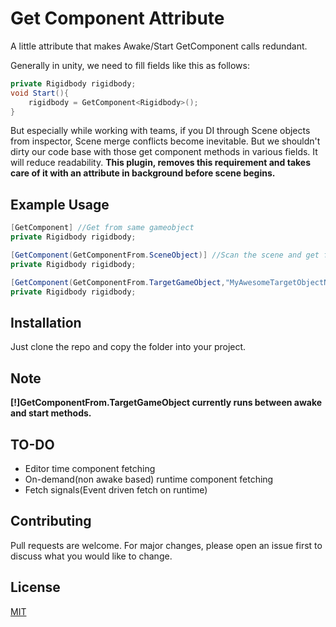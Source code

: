 # Get Component Attribute
A little attribute that makes Awake/Start GetComponent calls redundant.

Generally in unity, we need to fill fields like this as follows:
```c#
private Rigidbody rigidbody;
void Start(){
    rigidbody = GetComponent<Rigidbody>();
}
```

But especially while working with teams, if you DI through Scene objects from inspector,
Scene merge conflicts become inevitable. But we shouldn't dirty our code base with those get component methods in various fields.
It will reduce readability.
**This plugin, removes this requirement and takes care of it with an attribute in background before scene begins.**

## Example Usage
```c#
[GetComponent] //Get from same gameobject
private Rigidbody rigidbody;

[GetComponent(GetComponentFrom.SceneObject)] //Scan the scene and get from first object.
private Rigidbody rigidbody;

[GetComponent(GetComponentFrom.TargetGameObject,"MyAwesomeTargetObjectName")] //Get from a target object at scene
private Rigidbody rigidbody;
```

## Installation
Just clone the repo and copy the folder into your project.

## Note
**[!]GetComponentFrom.TargetGameObject currently runs between awake and start methods.**

## TO-DO
- Editor time component fetching
- On-demand(non awake based) runtime component fetching
- Fetch signals(Event driven fetch on runtime)

## Contributing
Pull requests are welcome. For major changes, please open an issue first to discuss what you would like to change.

## License
[MIT](https://choosealicense.com/licenses/mit/)

